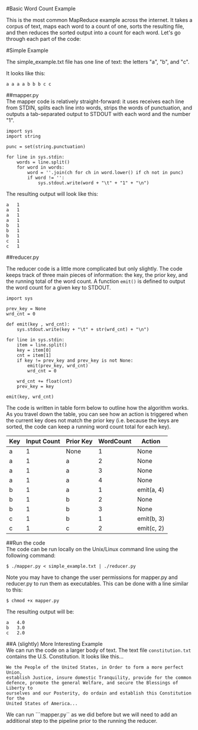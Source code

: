 #Basic Word Count Example

This is the most common MapReduce example across the internet. It takes a corpus of text, maps each word to a count of one, sorts the resulting file, and then reduces the sorted output into a count for each word. Let's go through each part of the code:

#Simple Example  

The simple_example.txt file has one line of text: the letters "a", "b", and "c".  
  
It looks like this:
```  
a a a a b b b c c
```

##mapper.py  
The mapper code is relatively straight-forward: it uses receives each line from STDIN, splits each line into words, strips the words of punctuation, and outputs a tab-separated output to STDOUT with each word and the number "1".  
  
```
import sys
import string

punc = set(string.punctuation)

for line in sys.stdin:
	words = line.split()
	for word in words:
		word = ''.join(ch for ch in word.lower() if ch not in punc)
		if word != '':
			sys.stdout.write(word + "\t" + "1" + "\n")
```  
  
The resulting output will look like this:  
  
```
a	1
a	1
a	1
a	1
b	1
b	1
b	1
c	1
c	1
```  

##reducer.py  
  
The reducer code is a little more complicated but only slightly. The code keeps track of three main pieces of information: the key, the prior key, and the running total of the word count.  A function ```emit()``` is defined to output the word count for a given key to STDOUT.
  
```
import sys

prev_key = None
wrd_cnt = 0

def emit(key , wrd_cnt):
	sys.stdout.write(key + "\t" + str(wrd_cnt) + "\n")

for line in sys.stdin:
 	item = line.split()
 	key = item[0]
  	cnt = item[1]
 	if key != prev_key and prev_key is not None:
 		emit(prev_key, wrd_cnt)
 		wrd_cnt = 0
 	
 	wrd_cnt += float(cnt)
	prev_key = key

emit(key, wrd_cnt)
```  
The code is written in table form below to outline how the algorithm works. As you travel down the table, you can see how an action is triggered when the current key does not match the prior key (i.e. because the keys are sorted, the code can keep a running word count total for each key).

| Key | Input Count | Prior Key | WordCount | Action       | 
| ----|-------------| --------- |-----------|--------------|
| a   | 1           | None      | 1         | None         |
| a   | 1           | a         | 2         | None         |
| a   | 1           | a         | 3         | None         |
| a   | 1           | a         | 4         | None         |
| b   | 1           | a         | 1         | emit(a, 4)   |
| b   | 1           | b         | 2         | None         |
| b   | 1           | b         | 3         | None         |
| c   | 1           | b         | 1         | emit(b, 3)   |
| c   | 1           | c         | 2         | emit(c, 2)   |  
  
##Run the code  
The code can be run locally on the Unix/Linux command line using the following command:  
```
$ ./mapper.py < simple_example.txt | ./reducer.py 
```  
Note you may have to change the user permissions for mapper.py and reducer.py to run them as executables. This can be done with a line similar to this:  
```
$ chmod +x mapper.py
```  

The resulting output will be:
```
a	4.0
b	3.0
c	2.0
```  

##A (slightly) More Interesting Example  
We can run the code on a larger body of text.  The text file ```constitution.txt``` contains the U.S. Constitution. It looks like this...  
```
We the People of the United States, in Order to form a more perfect Union,
establish Justice, insure domestic Tranquility, provide for the common
defence, promote the general Welfare, and secure the Blessings of Liberty to
ourselves and our Posterity, do ordain and establish this Constitution for the
United States of America...
```  

We can run ```mapper.py`` as we did before but we will need to add an additional step to the pipeline prior to the running the reducer.
